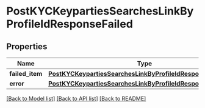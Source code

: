 # PostKYCKeypartiesSearchesLinkByProfileIdResponseFailed

## Properties
Name | Type | Description | Notes
------------ | ------------- | ------------- | -------------
**failed_item** | [**PostKYCKeypartiesSearchesLinkByProfileIdResponseFailedItem**](PostKYCKeypartiesSearchesLinkByProfileIdResponseFailedItem.md) |  | [optional] 
**error** | [**PostKYCKeypartiesSearchesLinkByProfileIdResponseError**](PostKYCKeypartiesSearchesLinkByProfileIdResponseError.md) |  | [optional] 

[[Back to Model list]](../README.md#documentation-for-models) [[Back to API list]](../README.md#documentation-for-api-endpoints) [[Back to README]](../README.md)


